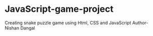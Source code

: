 # JavaScript-game-project
Creating snake puzzle game using Html, CSS and JavaScript
Author- Nishan Dangal
